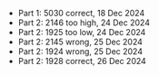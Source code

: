 - Part 1: 5030 correct, 18 Dec 2024
- Part 2: 2146 too high, 24 Dec 2024
- Part 2: 1925 too low, 24 Dec 2024
- Part 2: 2145 wrong, 25 Dec 2024
- Part 2: 1924 wrong, 25 Dec 2024
- Part 2: 1928 correct, 26 Dec 2024

